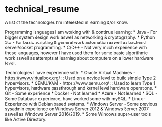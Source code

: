 
<!---
fslx/fslx is a ✨ special ✨ repository because its `README.md` (this file) appears on your GitHub profile.
You can click the Preview link to take a look at your changes.
--->
# technical_resume
A list of the technologies I'm interested in learning &/or know.


Programming languages I am working with & continue learning:
    * Java - For bigger system design work aswell as networking & cryptography.
    * Python 3.x - For basic scripting & general work automation aswell as backend server/socket programming.
    * C/C++ - Not very much experience with these languages, however I have used them for some basic algorithmic work aswell as attempts at learning about           computers on a lower hardware level.
    
 
Technologies I have experience with:
    * Oracle Virtual Machines - https://www.virtualbox.org/ :: Used on a novice level to build simple Type 2 hypervisors.
    * QEMU/KVM - https://www.qemu.org/ :: Used to learn Type 1 hypervisors, hardware passthrough and kernel level hardware operations.
    * Git - Some experience
    * Docker - Not learned
    * Azure - Not learned
    * SQL - Some Database experience, have worked some with mySQL.
    * Linux - Experience with Debian based systems.
    * Windows Server - Some previous sysadmin experience on Windows Server 2012 & Windows Server 2007 aswell as Windows Server 2016/2019.
    * Some Windows super-user tools like Active Directory.
    
